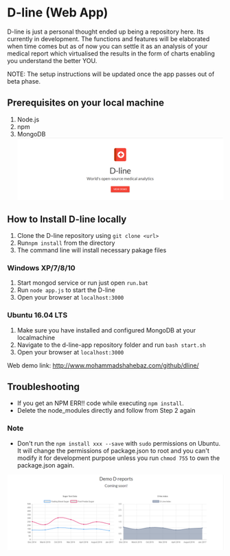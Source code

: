 # D-line (Web App)

D-line is just a personal thought ended up being a repository here. Its currently in development. The functions and features will be elaborated when time comes but as of now you can settle it as an analysis of your medical report which virtualised the results in the form of charts enabling you understand the better YOU.

NOTE: The setup instructions will be updated once the app passes out of beta phase. 

## Prerequisites on your local machine 
1. Node.js
2. npm
3. MongoDB 
![Alt text](dl.png "D-line") 

## How to Install D-line locally
1. Clone the D-line repository using `git clone <url>`
2. Run`npm install` from the directory
3. The command line will install necessary pakage files



### Windows XP/7/8/10
1. Start mongod service or run just open `run.bat`
2. Run `node app.js` to start the D-line
3. Open your browser at `localhost:3000`

### Ubuntu 16.04 LTS
1. Make sure you have installed and configured MongoDB at your localmachine
2. Navigate to the d-line-app repository folder and run `bash start.sh`
3. Open your browser at `localhost:3000`

Web demo link: http://www.mohammadshahebaz.com/github/dline/

## Troubleshooting
- If you get an NPM ERR!! code while executing `npm install`. 
- Delete the node_modules directly and follow from Step 2 again


### Note
- Don't run the `npm install xxx --save` with `sudo` permissions on Ubuntu. It will change the permissions of package.json to root and you can't modify it for development purpose unless you run `chmod 755` to own the package.json again. 

![Alt text](dep.png "D reports")

